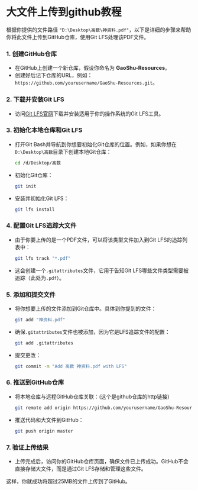 # 大文件上传到github教程
根据你提供的文件路径 `"D:\Desktop\高数\神资料.pdf"`，以下是详细的步骤来帮助你将此文件上传到GitHub仓库，使用Git LFS处理该PDF文件。

### 1. 创建GitHub仓库
- 在GitHub上创建一个新仓库，假设你命名为 **GaoShu-Resources**。
- 创建好后记下仓库的URL，例如：`https://github.com/yourusername/GaoShu-Resources.git`。

### 2. 下载并安装Git LFS
- 访问[Git LFS官网](https://git-lfs.github.com/)下载并安装适用于你的操作系统的Git LFS工具。

### 3. 初始化本地仓库和Git LFS
- 打开Git Bash并导航到你想要初始化Git仓库的位置。例如，如果你想在`D:\Desktop\高数`目录下创建本地Git仓库：
  
  ```bash
  cd /d/Desktop/高数
  ```

- 初始化Git仓库：

  ```bash
  git init
  ```

- 安装并初始化Git LFS：

  ```bash
  git lfs install
  ```

### 4. 配置Git LFS追踪大文件
- 由于你要上传的是一个PDF文件，可以将该类型文件加入到Git LFS的追踪列表中：

  ```bash
  git lfs track "*.pdf"
  ```

- 这会创建一个`.gitattributes`文件，它用于告知Git LFS哪些文件类型需要被追踪（此处为`.pdf`）。

### 5. 添加和提交文件
- 将你想要上传的文件添加到Git仓库中。具体到你提到的文件：

  ```bash
  git add "神资料.pdf"
  ```

- 确保`.gitattributes`文件也被添加，因为它是LFS追踪文件的配置：

  ```bash
  git add .gitattributes
  ```

- 提交更改：

  ```bash
  git commit -m "Add 高数 神资料.pdf with LFS"
  ```

### 6. 推送到GitHub仓库
- 将本地仓库与远程GitHub仓库关联：(这个是github仓库的http链接)

  ```bash
  git remote add origin https://github.com/yourusername/GaoShu-Resources.git
  ```

- 推送代码和大文件到GitHub：

  ```bash
  git push origin master
  ```

### 7. 验证上传结果
- 上传完成后，访问你的GitHub仓库页面，确保文件已上传成功。GitHub不会直接存储大文件，而是通过Git LFS存储和管理这些文件。
  
这样，你就成功将超过25MB的文件上传到了GitHub。
